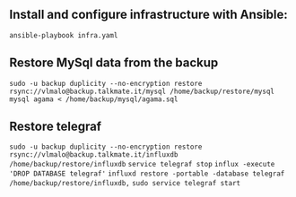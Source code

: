 ## Install and configure infrastructure with Ansible:

`ansible-playbook infra.yaml` 

## Restore MySql data from the backup

`sudo -u backup duplicity --no-encryption restore rsync://vlmalo@backup.talkmate.it/mysql /home/backup/restore/mysql`
`mysql agama < /home/backup/mysql/agama.sql`

## Restore telegraf

`sudo -u backup duplicity --no-encryption restore rsync://vlmalo@backup.talkmate.it/influxdb /home/backup/restore/influxdb`
`service telegraf stop`
`influx -execute 'DROP DATABASE telegraf'`
`influxd restore -portable -database telegraf /home/backup/restore/influxdb,`
`sudo service telegraf start`
